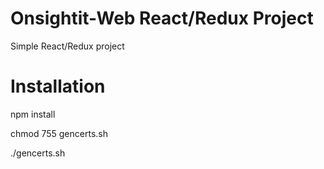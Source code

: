# Onsightit-Web React/Redux Project

Simple React/Redux project

# Installation

npm install

chmod 755 gencerts.sh

./gencerts.sh
